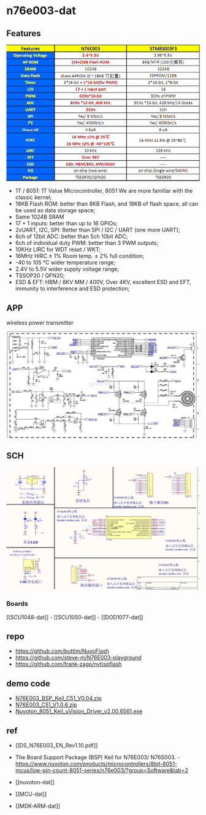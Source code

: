 
# n76e003-dat

## Features 

![](2025-01-09-13-29-58.png)

* 1T / 8051: 1T Value Microcontroller, 8051 We are more familiar with the classic kernel;
* 18KB Flash ROM: better than 8KB Flash, and 18KB of flash space, all can be used as data storage space;
* Same 1024B SRAM
* 17 + 1 inputs: better than up to 16 GPIOs;
* 2xUART, I2C, SPI: Better than SPI / I2C / UART (one more UART);
* 8ch of 12bit ADC: better than 5ch 10bit ADC;
* 6ch of individual duty PWM: better than 3 PWM outputs;
* 10KHz LIRC for WDT reset / WKT;
* 16MHz HIRC ± 1% Room temp. ± 2% full condition;
* -40 to 105 ℃ wider temperature range;
* 2.4V to 5.5V wider supply voltage range;
* TSSOP20 / QFN20;
* ESD & EFT: HBM / 8KV MM / 400V, Over 4KV, excellent ESD and EFT, immunity to interference and ESD protection;


## APP 

wireless power transmitter 

![](2025-01-09-12-39-20.png)

## SCH 

![](2025-01-13-16-53-57.png)


### Boards 

[[SCU1048-dat]] - [[SCU1050-dat]] - [[DOD1077-dat]]


## repo

- https://github.com/buttim/NuvoFlash
- https://github.com/steve-m/N76E003-playground
- https://github.com/frank-zago/nvtispflash

## demo code 

- [N76E003_BSP_Keil_C51_V0.04.zip](https://electrodragon.com/N76E003_BSP_Keil_C51_V0.04.zip)
- [N76E003_C51_V1.0.6.zip](https://electrodragon.com/N76E003_C51_V1.0.6.zip)
- [Nuvoton_8051_Keil_uVision_Driver_v2.00.6561.exe](https://electrodragon.com/Nuvoton_8051_Keil_uVision_Driver_v2.00.6561.exe)



## ref 

- [[DS_N76E003_EN_Rev1.10.pdf]]

- The Board Support Package (BSP) Keil for N76E003/ N76S003. - https://www.nuvoton.com/products/microcontrollers/8bit-8051-mcus/low-pin-count-8051-series/n76e003/?group=Software&tab=2

- [[nuvoton-dat]]

- [[MCU-dat]]

- [[MDK-ARM-dat]]